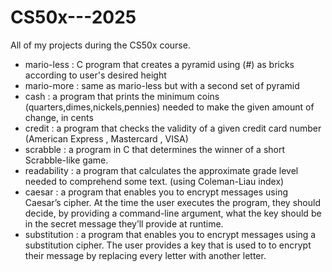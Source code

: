 # CS50x---2025
All of my projects during the CS50x course.

- mario-less : C program that creates a pyramid using (#) as bricks according to user's desired height  
- mario-more : same as mario-less but with a second set of pyramid  
- cash : a program that prints the minimum coins (quarters,dimes,nickels,pennies) needed to make the given amount of change, in cents  
- credit :  a program that checks the validity of a given credit card number (American Express , Mastercard , VISA)  
- scrabble : a program in C that determines the winner of a short Scrabble-like game.
- readability : a program that calculates the approximate grade level needed to comprehend some text. (using Coleman-Liau index)
- caesar : a program that enables you to encrypt messages using Caesar’s cipher. At the time the user executes the program, they should decide, by providing a command-line argument, what the key should be in the secret message they’ll provide at runtime. 
- substitution : a program that enables you to encrypt messages using a substitution cipher. The user provides a key that is used to to encrypt their message by replacing every letter with another letter.
